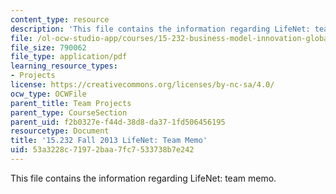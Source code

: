 ```yaml
---
content_type: resource
description: 'This file contains the information regarding LifeNet: team memo.'
file: /ol-ocw-studio-app/courses/15-232-business-model-innovation-global-health-in-frontier-markets-fall-2013/53a3228c71972baa7fc7533738b7e242_MIT15_232F13_LifeNet_memo.pdf
file_size: 790062
file_type: application/pdf
learning_resource_types:
- Projects
license: https://creativecommons.org/licenses/by-nc-sa/4.0/
ocw_type: OCWFile
parent_title: Team Projects
parent_type: CourseSection
parent_uid: f2b0327e-f44d-38d8-da37-1fd506456195
resourcetype: Document
title: '15.232 Fall 2013 LifeNet: Team Memo'
uid: 53a3228c-7197-2baa-7fc7-533738b7e242
---
```

This file contains the information regarding LifeNet: team memo.